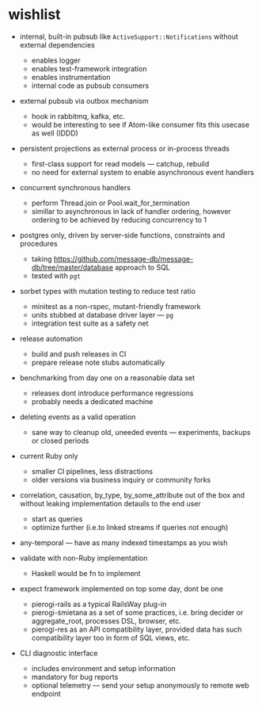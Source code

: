 # wishlist

* internal, built-in pubsub like `ActiveSupport::Notifications` without external dependencies

    * enables logger
    * enables test-framework integration
    * enables instrumentation
    * internal code as pubsub consumers

* external pubsub via outbox mechanism

    * hook in rabbitmq, kafka, etc.
    * would be interesting to see if Atom-like consumer 
      fits this usecase as well (IDDD)

* persistent projections as external process or in-process threads

    * first-class support for read models — catchup, rebuild
    * no need for external system to enable asynchronous event handlers

* concurrent synchronous handlers

    * perform Thread.join or Pool.wait_for_termination
    * simillar to asynchronous in lack of handler ordering, 
      however ordering to be achieved by reducing concurrency to 1

* postgres only, driven by server-side functions, constraints and procedures

    * taking https://github.com/message-db/message-db/tree/master/database approach to SQL
    * tested with `pgt`

* sorbet types with mutation testing to reduce test ratio

    * minitest as a non-rspec, mutant-friendly framework
    * units stubbed at database driver layer — `pg`
    * integration test suite as a safety net

* release automation

    * build and push releases in CI
    * prepare release note stubs automatically

* benchmarking from day one on a reasonable data set

    * releases dont introduce performance regressions
    * probably needs a dedicated machine

* deleting events as a valid operation 

    * sane way to cleanup old, uneeded events — experiments, backups or closed periods

* current Ruby only

    * smaller CI pipelines, less distractions
    * older versions via business inquiry or community forks

* correlation, causation, by_type, by_some_attribute out of the box and without leaking implementation detauils to the end user

    * start as queries
    * optimize further (i.e.to linked streams if queries not enough)

* any-temporal — have as many indexed timestamps as you wish

* validate with non-Ruby implementation

    * Haskell would be fn to implement

* expect framework implemented on top some day, dont be one

    * pierogi-rails as a typical RailsWay plug-in
    * pierogi-śmietana as a set of some practices, i.e. bring decider or aggregate_root, processes DSL, browser, etc.
    * pierogi-res as an API compatibility layer, provided data has such compatibility layer too in form of SQL views, etc.

* CLI diagnostic interface

    * includes environment and setup information
    * mandatory for bug reports
    * optional telemetry — send your setup anonymously to remote web endpoint


